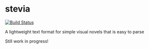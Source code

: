 # stevia

[![Build Status](https://travis-ci.org/Pomettini/stevia.svg?branch=master)](https://travis-ci.org/Pomettini/stevia)

A lightweight text format for simple visual novels that is easy to parse

Still work in progress!